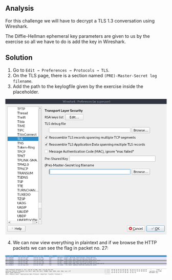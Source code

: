 ## Analysis
For this challenge we will have to decrypt a TLS 1.3 conversation using Wireshark.

The Diffie-Hellman ephemeral key parameters are given to us by the exercise so all we have to do is add the key in Wireshark.

## Solution
1. Go to `Edit → Preferences → Protocols → TLS`.
2. On the TLS page, there is a section named `(PRE)-Master-Secret log filename`.
3. Add the path to the keylogfile given by the exercise inside the placeholder.

![alt text](image.png)

4. We can now view everything in plaintext and if we browse the HTTP packets we can see the flag in packet no. 27:

![alt text](image-1.png)
